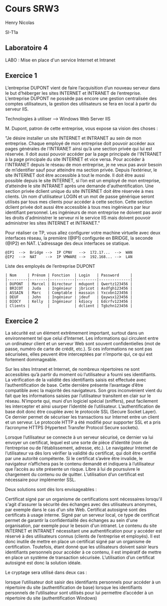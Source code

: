 # Cours SRW3

Henry Nicolas

SI-T1a

## Laboratoire 4

LABO : Mise en place d'un service Internet et Intranet

## Exercice 1

L’entreprise DUPONT vient de faire l’acquisition d’un nouveau serveur dans le but d’héberger les sites INTERNET et INTRANET de l’entreprise. L’entreprise DUPONT ne possède pas encore une gestion centralisée des comptes utilisateurs, la gestion des utilisateurs se fera en local à partir du serveur IIS.

Technologies à utiliser --> Windows Web Server IIS

M. Dupont, patron de cette entreprise, vous expose sa vision des choses :

"Je désire installer un site INTERNET et INTRANET au sein de mon entreprise. Chaque employé de mon entreprise doit pouvoir accéder aux pages générales de l'INTRANET ainsi qu’à une section privée qui lui est réservée. Il doit aussi pouvoir accéder par la page principale de l'INTRANET à la page principale du site INTERNET et vice versa. Pour accéder à l'INTRANET depuis le réseau de mon entreprise, je ne veux pas avoir besoin de m’identifier sauf pour atteindre ma section privée. Depuis l’extérieur, le site INTERNET doit être accessible à tout le monde. Il doit être aussi possible depuis le site INTERNET, si l’on est un employé de mon entreprise, d’atteindre le site INTRANET après une demande d'authentification. Une section privée dclient unique du site INTERNET doit être réservée à mes clients. Un nom d'utilisateur LOGIN et un mot de passe générique seront utilisés par tous mes clients pour accéder à cette section. Cette section dclient privée doit aussi être accessible à tous mes ingénieurs par leur identifiant personnel. Les ingénieurs de mon entreprise ne doivent pas avoir les droits d'administrer le serveur ni le service IIS mais doivent pouvoir administrer les sites INTERNET et INTRANET."

Pour réaliser ce TP, vous allez configurer votre machine virtuelle avec deux interfaces réseau, la première (@IP1) configurée en BRIDGE, la seconde (@IP2) en NAT. L'adressage des deux interfaces se statique.

    @IP1  -->  Bridge -->  IP CPNV   -->  172.17...  -->  WAN
    @IP2  -->  NAT    -->  IP VMWARE -->  192.168... -->  LAN
Liste des employés de l’entreprise DUPONT

    | Nom     | Prénom | Fonction  | Login   | Password     |
    |---------|--------|-----------|---------|--------------|
    | DUPONT  | Marcel | Directeur | mdupont | Qwertz123456 |
    | BRICOT  | Juda   | Ingénieur | jbricot | Asdfgh123456 |
    | ASSAIN  | Marc   | Comptable | massain | Yxcvbn123456 |
    | DEUF    | John   | Ingénieur | jdeuf   | Qaywsx123456 |
    | DIOCY   | Kelly  | Ingénieur | kdiocy  | Edcrfv123456 |
    | Clients |        |           | dclient | Tgbzhn123456 |

<div style="page-break-after: always;"></div>

## Exercice 2

La sécurité est un élément extrêmement important, surtout dans un environnement tel que celui d’Internet. Les informations qui circulent entre un ordinateur client et un serveur Web sont souvent confidentielles (mot de passe, numéro de carte de crédit, etc.). Si ces informations ne sont pas sécurisées, elles peuvent être interceptées par n’importe qui, ce qui est fortement dommageable.

Sur les sites Intranet et Internet, de nombreux répertoires ne sont accessibles qu’à partir du moment où l’utilisateur a fourni ses identifiants. La vérification de la validité des identifiants saisis est effectuée avec l’authentification de base. Cette dernière présente l’avantage d’être compatible avec la majorité des navigateurs. Son gros inconvénient vient du fait que les informations saisies par l’utilisateur transitent en clair sur le réseau. N’importe qui, muni d’un logiciel spécial (sniffers), peut facilement les intercepter et ainsi usurper l’identité de l’utilisateur. L’authentification de base doit donc être couplée avec le protocole SSL (Secure Socket Layer). Ce dernier permet de sécuriser les transactions sur Internet entre un client et un serveur. Le protocole HTTP a été modifié pour supporter SSL et a pris l’acronyme HTTPS (Hypertext Transfer Protocol Secure sockets).

Lorsque l’utilisateur se connecte à un serveur sécurisé, ce dernier va lui envoyer un certificat, lequel est une sorte de pièce d’identité (nom de l’entreprise ou de l’établissement, adresse, etc.). Le navigateur Internet de l’utilisateur va dès lors vérifier la validité du certificat, qui doit être certifié par une autorité compétente. Si le certificat s’avère être invalide, le navigateur n’affichera pas le contenu demandé et indiquera à l’utilisateur que l’accès au site présente un risque. Libre à lui de poursuivre le chargement du contenu ou de quitter. L’utilisation d’un certificat est nécessaire pour implémenter SSL.

Deux solutions sont dès lors envisageables :

Certificat signé par un organisme de certifications sont nécessaires lorsqu'il s'agit d'assurer la sécurité des échanges avec des utilisateurs anonymes, par exemple dans le cas d'un site Web.
Certificat autosigné sont des certificats à usage interne. Signé par un serveur local, ce type de certificat permet de garantir la confidentialité des échanges au sein d'une organisation, par exemple pour le besoin d'un intranet.
Le contenu du site INTERNET et INTRANET nécessitant une authentification pour y accéder est réservé à des utilisateurs connus (clients de l’entreprise et employés). Il est donc inutile de mettre en place un certificat signé par un organisme de certification. Toutefois, étant donné que les utilisateurs doivent saisir leurs identifiants personnels pour accéder à ce contenu, il est impératif de mettre en place un système de transaction sécurisée. L’utilisation d’un certificat autosigné est donc la solution idéale.

Le cryptage sera utilisé dans deux cas :

lorsque l’utilisateur doit saisir des identifiants personnels pour accéder à un répertoire du site (authentification de base)
lorsque les identifiants personnels de l’utilisateur sont utilisés pour lui permettre d’accéder à un répertoire du site (authentification Windows)